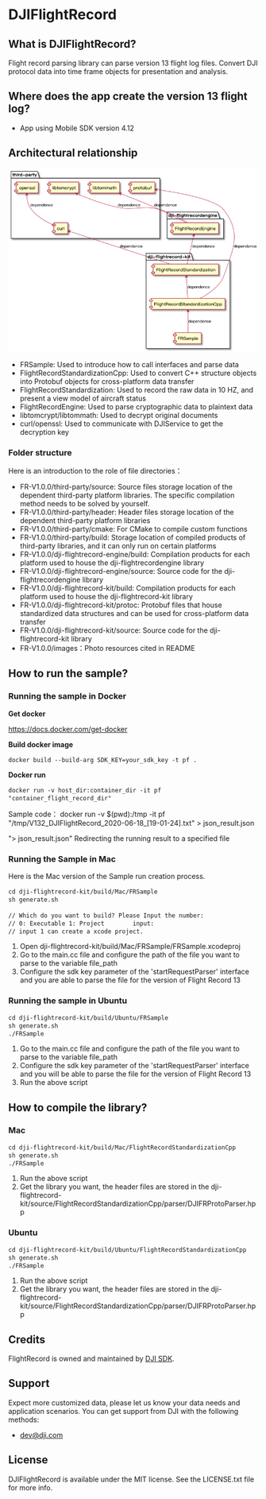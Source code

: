# DJIFlightRecord

## What is DJIFlightRecord?

Flight record parsing library can parse version 13 flight log files. Convert DJI protocol data into time frame objects for presentation and analysis.

## Where does the app create the version 13 flight log?

* App using Mobile SDK version 4.12

## Architectural relationship

![](images/architectural.png)

* FRSample: Used to introduce how to call interfaces and parse data
* FlightRecordStandardizationCpp: Used to convert C++ structure objects into Protobuf objects for cross-platform data transfer
* FlightRecordStandardization: Used to record the raw data in 10 HZ, and present a view model of aircraft status
* FlightRecordEngine: Used to parse cryptographic data to plaintext data
* libtomcrypt/libtommath: Used to decrypt original documents
* curl/openssl: Used to communicate with DJIService to get the decryption key

### Folder structure

Here is an introduction to the role of file directories：

* FR-V1.0.0/third-party/source: Source files storage location of the dependent third-party platform libraries. The specific compilation method needs to be solved by yourself.
* FR-V1.0.0/third-party/header: Header files storage location of the dependent third-party platform libraries
* FR-V1.0.0/third-party/cmake: For CMake to compile custom functions
* FR-V1.0.0/third-party/build: Storage location of compiled products of third-party libraries, and it can only run on certain platforms
* FR-V1.0.0/dji-flightrecord-engine/build: Compilation products for each platform used to house the dji-flightrecordengine library
* FR-V1.0.0/dji-flightrecord-engine/source: Source code for the dji-flightrecordengine library
* FR-V1.0.0/dji-flightrecord-kit/build: Compilation products for each platform used to house the dji-flightrecord-kit library
* FR-V1.0.0/dji-flightrecord-kit/protoc: Protobuf files that house standardized data structures and can be used for cross-platform data transfer
* FR-V1.0.0/dji-flightrecord-kit/source: Source code for the dji-flightrecord-kit library
* FR-V1.0.0/images：Photo resources cited in README

## How to run the sample?

### Running the sample in Docker
**Get docker** 

https://docs.docker.com/get-docker

**Build docker image**
```shell
docker build --build-arg SDK_KEY=your_sdk_key -t pf .
```

**Docker run**
```shell
docker run -v host_dir:container_dir -it pf "container_flight_record_dir"
```
Sample code：
docker run -v $(pwd):/tmp -it pf "/tmp/V132_DJIFlightRecord_2020-06-18_[19-01-24].txt" > json_result.json

"> json_result.json" Redirecting the running result to a specified file

### Running the Sample in Mac

Here is the Mac version of the Sample run creation process.

```shell
cd dji-flightrecord-kit/build/Mac/FRSample
sh generate.sh

// Which do you want to build? Please Input the number:
// 0: Executable 1: Project        input:
// input 1 can create a xcode project.
```

1. Open dji-flightrecord-kit/build/Mac/FRSample/FRSample.xcodeproj
2. Go to the main.cc file and configure the path of the file you want to parse to the variable file_path
3. Configure the sdk key parameter of the 'startRequestParser' interface and you are able to parse the file for the version of Flight Record 13

### Running the sample in Ubuntu

```shell
cd dji-flightrecord-kit/build/Ubuntu/FRSample
sh generate.sh
./FRSample
```

1. Go to the main.cc file and configure the path of the file you want to parse to the variable file_path
2. Configure the sdk key parameter of the 'startRequestParser' interface and you will be able to parse the file for the version of Flight Record 13
3. Run the above script

## How to compile the library?

### Mac

```shell
cd dji-flightrecord-kit/build/Mac/FlightRecordStandardizationCpp
sh generate.sh
./FRSample
```

1. Run the above script
2. Get the library you want, the header files are stored in the dji-flightrecord-kit/source/FlightRecordStandardizationCpp/parser/DJIFRProtoParser.hpp

### Ubuntu

```shell
cd dji-flightrecord-kit/build/Ubuntu/FlightRecordStandardizationCpp
sh generate.sh
./FRSample
```

1. Run the above script
2. Get the library you want, the header files are stored in the dji-flightrecord-kit/source/FlightRecordStandardizationCpp/parser/DJIFRProtoParser.hpp

## Credits

FlightRecord is owned and maintained by [DJI SDK](https://developer.dji.com).

## Support

Expect more customized data, please let us know your data needs and application scenarios.
You can get support from DJI with the following methods:

* dev@dji.com

## License

DJIFlightRecord is available under the MIT license. See the LICENSE.txt file for more info.
